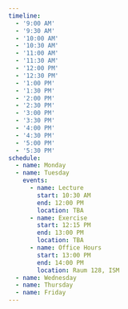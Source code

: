 ```yaml
---
timeline:
  - '9:00 AM'
  - '9:30 AM'
  - '10:00 AM'
  - '10:30 AM'
  - '11:00 AM'
  - '11:30 AM'
  - '12:00 PM'
  - '12:30 PM'
  - '1:00 PM'
  - '1:30 PM'
  - '2:00 PM'
  - '2:30 PM'
  - '3:00 PM'
  - '3:30 PM'
  - '4:00 PM'
  - '4:30 PM'
  - '5:00 PM'
  - '5:30 PM'
schedule:
  - name: Monday
  - name: Tuesday
    events:
      - name: Lecture
        start: 10:30 AM
        end: 12:00 PM
        location: TBA
      - name: Exercise
        start: 12:15 PM
        end: 13:00 PM
        location: TBA
      - name: Office Hours
        start: 13:00 PM
        end: 14:00 PM
        location: Raum 128, ISM
  - name: Wednesday
  - name: Thursday
  - name: Friday
---
```

